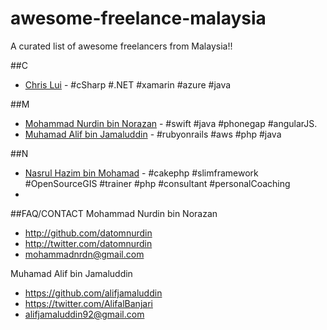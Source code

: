 # awesome-freelance-malaysia
A curated list of awesome freelancers from Malaysia!!

##C
* [Chris Lui](https://my.linkedin.com/in/chrislyr) - #cSharp #.NET #xamarin #azure #java

##M
* [Mohammad Nurdin bin Norazan](http://www.revivalx.com/my/) - #swift #java #phonegap #angularJS.
* [Muhamad Alif bin Jamaluddin](http://www.kodegeek.net/) - #rubyonrails #aws #php #java 


##N
* [Nasrul Hazim bin Mohamad](http://nasrulhazim.com) - #cakephp #slimframework #OpenSourceGIS #trainer #php #consultant #personalCoaching
* 
##FAQ/CONTACT
Mohammad Nurdin bin Norazan

- http://github.com/datomnurdin
- http://twitter.com/datomnurdin
- mohammadnrdn@gmail.com

Muhamad Alif bin Jamaluddin
- https://github.com/alifjamaluddin
- https://twitter.com/AlifalBanjari
- alifjamaluddin92@gmail.com
